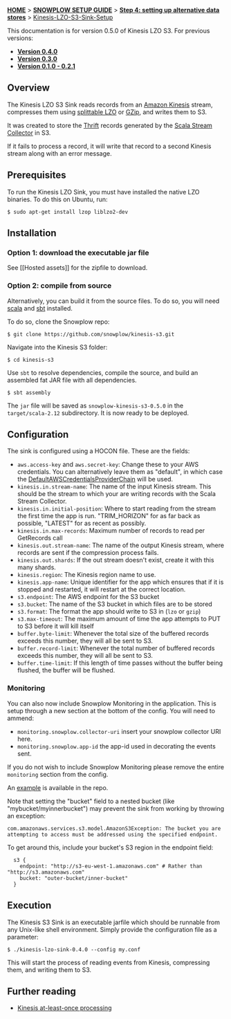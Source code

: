 <a name="top" />

[**HOME**](Home) > [**SNOWPLOW SETUP GUIDE**](Setting-up-Snowplow) > [**Step 4: setting up alternative data stores**](Setting-up-alternative-data-stores) > [Kinesis-LZO-S3-Sink-Setup](Kinesis-LZO-S3-Sink-Setup)

This documentation is for version 0.5.0 of Kinesis LZO S3. For previous versions:

* **[Version 0.4.0][v0.4]**
* **[Version 0.3.0][v0.3]**
* **[Version 0.1.0 - 0.2.1][v0.1]**

## Overview

The Kinesis LZO S3 Sink reads records from an [Amazon Kinesis][kinesis] stream, compresses them
using [splittable LZO][splittable-lzo] or [GZip][gzip], and writes them to S3.

It was created to store the [Thrift][thrift] records generated by the [Scala Stream Collector][ssc]
in S3.

If it fails to process a record, it will write that record to a second Kinesis stream along with an
error message.

## Prerequisites

To run the Kinesis LZO Sink, you must have installed the native LZO binaries. To do this on Ubuntu,
run:

```
$ sudo apt-get install lzop liblzo2-dev
```

## Installation

### Option 1: download the executable jar file

See [[Hosted assets]] for the zipfile to download.

### Option 2: compile from source

Alternatively, you can build it from the source files. To do so, you will need [scala][scala] and
[sbt][sbt] installed.

To do so, clone the Snowplow repo:

```
$ git clone https://github.com/snowplow/kinesis-s3.git
```

Navigate into the Kinesis S3 folder:

```
$ cd kinesis-s3
```

Use `sbt` to resolve dependencies, compile the source, and build an assembled fat JAR file with all
dependencies.

```
$ sbt assembly
```

The `jar` file will be saved as `snowplow-kinesis-s3-0.5.0` in the `target/scala-2.12` subdirectory.
It is now ready to be deployed.

## Configuration

The sink is configured using a HOCON file. These are the fields:

* `aws.access-key` and `aws.secret-key`: Change these to your AWS credentials. You can alternatively leave them as "default", in which case the [DefaultAWSCredentialsProviderChain][DefaultAWSCredentialsProviderChain] will be used.
* `kinesis.in.stream-name`: The name of the input Kinesis stream. This should be the stream to which your are writing records with the Scala Stream Collector.
* `kinesis.in.initial-position`: Where to start reading from the stream the first time the app is run. "TRIM_HORIZON" for as far back as possible, "LATEST" for as recent as possibly.
* `kinesis.in.max-records`: Maximum number of records to read per GetRecords call
* `kinesis.out.stream-name`: The name of the output Kinesis stream, where records are sent if the compression process fails.
* `kinesis.out.shards`: If the out stream doesn't exist, create it with this many shards.
* `kinesis.region`: The Kinesis region name to use.
* `kinesis.app-name`: Unique identifier for the app which ensures that if it is stopped and restarted, it will restart at the correct location.
* `s3.endpoint`: The AWS endpoint for the S3 bucket
* `s3.bucket`: The name of the S3 bucket in which files are to be stored
* `s3.format`: The format the app should write to S3 in (`lzo` or `gzip`)
* `s3.max-timeout`: The maximum amount of time the app attempts to PUT to S3 before it will kill itself
* `buffer.byte-limit`: Whenever the total size of the buffered records exceeds this number, they will all be sent to S3.
* `buffer.record-limit`: Whenever the total number of buffered records exceeds this number, they will all be sent to S3.
* `buffer.time-limit`: If this length of time passes without the buffer being flushed, the buffer will be flushed.

### Monitoring

You can also now include Snowplow Monitoring in the application.  This is setup through a new section at the bottom of the config.  You will need to ammend:

+ `monitoring.snowplow.collector-uri` insert your snowplow collector URI here.
+ `monitoring.snowplow.app-id` the app-id used in decorating the events sent.

If you do not wish to include Snowplow Monitoring please remove the entire `monitoring` section from the config.

An [example][conf-example] is available in the repo.

Note that setting the "bucket" field to a nested bucket (like "mybucket/myinnerbucket") may prevent the sink from working by throwing an exception:

```
com.amazonaws.services.s3.model.AmazonS3Exception: The bucket you are attempting to access must be addressed using the specified endpoint.
```

To get around this, include your bucket's S3 region in the endpoint field:

```
  s3 {
    endpoint: "http://s3-eu-west-1.amazonaws.com" # Rather than "http://s3.amazonaws.com"
    bucket: "outer-bucket/inner-bucket"
  }
```

## Execution

The Kinesis S3 Sink is an executable jarfile which should be runnable from any Unix-like shell environment. Simply provide the configuration file as a parameter:

```
$ ./kinesis-lzo-sink-0.4.0 --config my.conf
```

This will start the process of reading events from Kinesis, compressing them, and writing them to S3.

## Further reading

- [Kinesis at-least-once processing](Kinesis-at-least-once-processing)

[ssc]: https://github.com/snowplow/snowplow/tree/master/2-collectors/scala-stream-collector
[thrift]: https://thrift.apache.org/
[kinesis]: http://aws.amazon.com/kinesis/
[s3]: http://aws.amazon.com/s3/
[splittable-lzo]: http://blog.cloudera.com/blog/2009/11/hadoop-at-twitter-part-1-splittable-lzo-compression/
[gzip]: http://www.gzip.org/
[DefaultAWSCredentialsProviderChain]: http://docs.aws.amazon.com/AWSJavaSDK/latest/javadoc/com/amazonaws/auth/DefaultAWSCredentialsProviderChain.html
[conf-example]: https://github.com/snowplow/kinesis-s3/blob/0.3.0/src/main/resources/config.hocon.sample
[scala]: http://www.scala-lang.org/
[sbt]: http://www.scala-sbt.org/

[v0.1]: https://github.com/snowplow/snowplow/wiki/kinesis-lzo-s3-sink-setup-0.1.0
[v0.3]: https://github.com/snowplow/snowplow/wiki/kinesis-lzo-s3-sink-setup-0.3.0
[v0.4]: https://github.com/snowplow/snowplow/wiki/kinesis-lzo-s3-sink-setup-0.4.0
